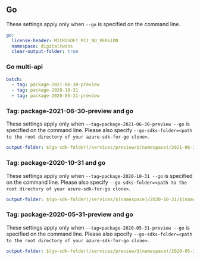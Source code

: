## Go

These settings apply only when `--go` is specified on the command line.

```yaml $(go)
go:
  license-header: MICROSOFT_MIT_NO_VERSION
  namespace: digitaltwins
  clear-output-folder: true
```

### Go multi-api

```yaml $(go) && $(multiapi)
batch:
  - tag: package-2021-06-30-preview
  - tag: package-2020-10-31
  - tag: package-2020-05-31-preview
```


### Tag: package-2021-06-30-preview and go

These settings apply only when `--tag=package-2021-06-30-preview --go` is specified on the command line.
Please also specify `--go-sdks-folder=<path to the root directory of your azure-sdk-for-go clone>`.

```yaml $(tag) == 'package-2021-06-30-preview' && $(go)
output-folder: $(go-sdk-folder)/services/preview/$(namespace)/2021-06-30-preview/$(namespace)
```

### Tag: package-2020-10-31 and go

These settings apply only when `--tag=package-2020-10-31 --go` is specified on the command line.
Please also specify `--go-sdks-folder=<path to the root directory of your azure-sdk-for-go clone>`.

```yaml $(tag) == 'package-2020-10-31' && $(go)
output-folder: $(go-sdk-folder)/services/$(namespace)/2020-10-31/$(namespace)
```

### Tag: package-2020-05-31-preview and go

These settings apply only when `--tag=package-2020-05-31-preview --go` is specified on the command line.
Please also specify `--go-sdks-folder=<path to the root directory of your azure-sdk-for-go clone>`.

```yaml $(tag) == 'package-2020-05-31-preview' && $(go)
output-folder: $(go-sdk-folder)/services/preview/$(namespace)/2020-05-31-preview/$(namespace)
```
